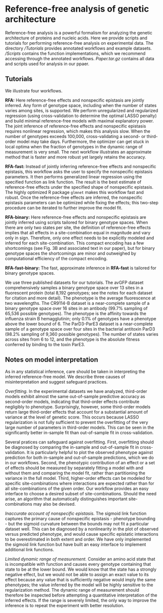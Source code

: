 # Reference-free analysis of genetic architecture

Reference-free analysis is a powerful formalism for analyzing the genetic architecture of proteins and nucleic acids. Here we provide scripts and tutorials for performing reference-free analysis on experimental data. The directory */Tutorials* provides annotated workflows and example datasets. */Scripts* contains the function implementations, which we recommend accessing through the annotated workflows. *Paper.tar.gz* contains all data and scripts used for analysis in our ppaer. 

## Tutorials
We illustrate four workflows.

**RFA:** Here reference-free effects and nonspecific epistasis are jointly inferred. Any form of genotype space, including when the number of states varies among sites, is supported. We perform unregularized and regularized regression (using cross-validation to determine the optimal LASSO penalty) and build minimal reference-free models with maximal explanatory power. The joint inference of reference-free effects and nonspecific epistasis requires nonlinear regression, which makes this analysis slow. When the number of genotypes exceeds 100,000, cross-validating a second- or third-order model may take days. Furthermore, the optimizer can get stuck in local optima when the fraction of genotypes in the dynamic range of measurement is very small. The next workflow illustrates an approximate method that is faster and more robust yet largely retains the accuracy.

**RFA-fast:** Instead of jointly inferring reference-free effects and nonspecific epistasis, this workflow asks the user to specify the nonspecific epistasis parameters. It then performs generalized linear regression using the specified function as link function. The result is the best estimate of reference-free effects under the specified shape of nonspecific epistasis. The highly optimized R package `glmnet` makes this workflow fast and robust. Once the reference-free effects are inferred, the nonspecific epistasis parameters can be optimized while fixing the effects; this two-step procedure can be iterated to further improve the model fit.

**RFA-binary:** Here reference-free effects and nonspecific epistasis are jointly inferred using scripts tailored for binary genotype spaces. When there are only two states per site, the definition of reference-free effects implies that all effects in a site-combination equal in magnitude and vary only in sign. Therefore, only one effect needs to be explicitly modeled and inferred for each site-combination. This compact encoding has a few shortcomings (see Fig. 3B and associated text in our paper), but for binary genotype spaces the shortcomings are minor and outweighed by computational efficiency of the compact encoding.

**RFA-fast-binary:** The fast, approximate inference in **RFA-fast** is tailored for binary genotype spaces.

We use three published datasets for our tutorials. The avGFP dataset comprehensively samples a binary genotype space over 13 sites in a fluorescent protein (total 8,192 genotypes; see the notes for each dataset for citation and more detail). The phenotype is the average fluorescence at two wavelengths. The CR9114-B dataset is a near-complete sample of a binary genotype space over 16 sites in an antibody (99.7% sampling of 65,536 possible genotypes). The phenotype is the affinity towards the influenza strain B hemagglutinin; only 0.1% of genotypes have a phenotype above the lower bound of 6. The ParD3-ParE3 dataset is a near-complete sample of a genotype space over four sites in the bacterial antitoxin ParD3 (98.2% sampling of 9,360 possible genotypes). The number of states varies across sites from 6 to 12, and the phenotype is the absolute fitness conferred by binding to the toxin ParE3.

## Notes on model interpretation

As in any statistical inference, care should be taken in interpreting the inferred reference-free model. We describe three causes of misinterpretation and suggest safeguard practices.

*Overfitting.* In the experimental datasets we have analyzed, third-order models exhibit almost the same out-of-sample predictive accuracy as second-order models, indicating that third-order effects contribute negligibly to phenotype. Surprisingly, however, some third-order models return large third-order effects that account for a substantial amount of variance at the level of genetic score. This occurs because LASSO regularization is not fully sufficient to prevent the overfitting of the very large number of parameters in third-order models. This can be seen in the significantly better in-sample fit than out-of-sample fit in cross-validation.

Several pratices can safeguard against overfitting. First, overfitting should be diagnosed by comparing the in-sample and out-of-sample fit in cross-validation. It is particularly helpful to plot the observed phenotype against prediction for both in-sample and out-of-sample predictions, which we do in our workflows. Second, the phenotypic contribution of an effect or a set of effects should be measured by separately fitting a model with and without them and comparing the model fit, rather than partitioning the variance in the full model. Third, higher-order effects can be modeled for specific site-combinations where interactions are expected rather than for all site-combinations of the given order. Our workflow provides an easy interface to choose a desired subset of site-combinations. Should the need arise, an algorithm that automatically distinguishes important site-combinations may also be devised.

*Inaccurate account of nonspecific epistasis.* The sigmoid link function captures the primary cause of nonspecific epistasis - phenotype bounding - but the sigmoid curvature between the bounds may not fit a particular dataset well. This can be diagnosed by a nonlinearity in the plot of observed versus predicted phenotype, and would cause specific epistatic interactions to be overestimated in both extent and order. We have only implemented the sigmoid link function but have built an easy interface to implement additional link functions.

*Limited dynamic range of measurement.* Consider an amino acid state that is incompatible with function and causes every genotype containing that state to be at the lower bound. We would know that the state has a strongly negative effect, but we would not be able to assign an exact value to its effect because any value that is sufficiently negative would imply the same phenotypes; the value inferred by the model will be highly sensitive to the regularization method. The dynamic range of measurement should therefore be inspected before attempting a quantitative interpretation of the inferred effects. If the range is severely limited, the only way to improve the inference is to repeat the experiment with better resolution.
